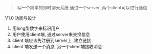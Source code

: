 > 写一个简单的即时聊天系统
通过一个server, 两个client可以进行通信

V1.0 功能与设计
1. 用long型数字来标识用户
1. 用户使用client端, 通过server来交换信息
1. client 端应该先注册到server上, 建立链接
1. client 端发送一个消息, 另一个client端接收消息